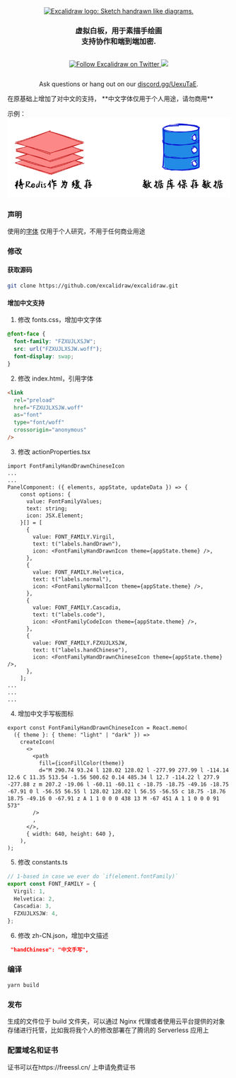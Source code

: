 <div align="center" style="display:flex;flex-direction:column;">
  <a href="https://excalidraw.com">
    <img width="540" src="./public/og-image-sm.png" alt="Excalidraw logo: Sketch handrawn like diagrams." />
  </a>
  <h3>虚拟白板，用于素描手绘画<br>支持协作和端到端加密.</h3>
  <p>
    <a href="https://twitter.com/Excalidraw">
      <img alt="Follow Excalidraw on Twitter" src="https://img.shields.io/twitter/follow/excalidraw.svg?label=follow+excalidraw&style=social&logo=twitter">
    </a>
    <a target="_blank" href="https://crowdin.com/project/excalidraw">
      <img src="https://badges.crowdin.net/excalidraw/localized.svg">
    </a>
  </p>
  <p>Ask questions or hang out on our <a target="_blank" href="https://discord.gg/UexuTaE">discord.gg/UexuTaE</a>.</p>
</div>
在原基础上增加了对中文的支持， **中文字体仅用于个人用途，请勿商用**

示例： <a href="https://draw.smart-lifestyle.cn"> <img width="540" src="./public/Chinese_support.png" alt="Excalidraw logo: Sketch handrawn like diagrams." /> </a>

### 声明

使用的<a target="_blank" href="http://www.foundertype.com/index.php/FontInfo/index/id/618.html">字体</a> 仅用于个人研究，不用于任何商业用途

### 修改

#### 获取源码

```bash
git clone https://github.com/excalidraw/excalidraw.git
```

#### 增加中文支持

1. 修改 fonts.css，增加中文字体

```css
@font-face {
  font-family: "FZXUJLXSJW";
  src: url("FZXUJLXSJW.woff");
  font-display: swap;
}
```

2. 修改 index.html，引用字体

```html
<link
  rel="preload"
  href="FZXUJLXSJW.woff"
  as="font"
  type="font/woff"
  crossorigin="anonymous"
/>
```

3. 修改 actionProperties.tsx

```tsx
import FontFamilyHandDrawnChineseIcon
...
...
PanelComponent: ({ elements, appState, updateData }) => {
    const options: {
      value: FontFamilyValues;
      text: string;
      icon: JSX.Element;
    }[] = [
      {
        value: FONT_FAMILY.Virgil,
        text: t("labels.handDrawn"),
        icon: <FontFamilyHandDrawnIcon theme={appState.theme} />,
      },
      {
        value: FONT_FAMILY.Helvetica,
        text: t("labels.normal"),
        icon: <FontFamilyNormalIcon theme={appState.theme} />,
      },
      {
        value: FONT_FAMILY.Cascadia,
        text: t("labels.code"),
        icon: <FontFamilyCodeIcon theme={appState.theme} />,
      },
      {
        value: FONT_FAMILY.FZXUJLXSJW,
        text: t("labels.handChinese"),
        icon: <FontFamilyHandDrawnChineseIcon theme={appState.theme} />,
      },
    ];
...
...
...
```

4. 增加中文手写板图标

```tsx
export const FontFamilyHandDrawnChineseIcon = React.memo(
  ({ theme }: { theme: "light" | "dark" }) =>
    createIcon(
      <>
        <path
          fill={iconFillColor(theme)}
          d="M 290.74 93.24 l 128.02 128.02 l -277.99 277.99 l -114.14 12.6 C 11.35 513.54 -1.56 500.62 0.14 485.34 l 12.7 -114.22 l 277.9 -277.88 z m 207.2 -19.06 l -60.11 -60.11 c -18.75 -18.75 -49.16 -18.75 -67.91 0 l -56.55 56.55 l 128.02 128.02 l 56.55 -56.55 c 18.75 -18.76 18.75 -49.16 0 -67.91 z A 1 1 0 0 0 438 13 M -67 451 A 1 1 0 0 0 91 573"
        />
        ,
      </>,
      { width: 640, height: 640 },
    ),
);
```

5. 修改 constants.ts

```ts
// 1-based in case we ever do `if(element.fontFamily)`
export const FONT_FAMILY = {
  Virgil: 1,
  Helvetica: 2,
  Cascadia: 3,
  FZXUJLXSJW: 4,
};
```

6. 修改 zh-CN.json，增加中文描述

```json
 "handChinese": "中文手写",

```

### 编译

```bash
yarn build
```

### 发布

生成的文件位于 build 文件夹，可以通过 Nginx 代理或者使用云平台提供的对象存储进行托管，比如我将我个人的修改部署在了腾讯的 Serverless 应用上

### 配置域名和证书

证书可以在https://freessl.cn/ 上申请免费证书
